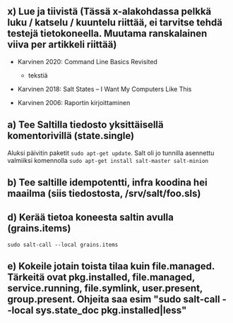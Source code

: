 ## x) Lue ja tiivistä (Tässä x-alakohdassa pelkkä luku / katselu / kuuntelu riittää, ei tarvitse tehdä testejä tietokoneella. Muutama ranskalainen viiva per artikkeli riittää)

- Karvinen 2020: Command Line Basics Revisited
    - tekstiä

- Karvinen 2018: Salt States – I Want My Computers Like This

- Karvinen 2006: Raportin kirjoittaminen

## a) Tee Saltilla tiedosto yksittäisellä komentorivillä (state.single)

Aluksi päivitin paketit `sudo apt-get update`. Salt oli jo tunnilla asennettu valmiiksi komennolla `sudo apt-get install salt-master salt-minion`


## b) Tee saltille idempotentti, infra koodina hei maailma (siis tiedostosta, /srv/salt/foo.sls)

## d) Kerää tietoa koneesta saltin avulla (grains.items)

`sudo salt-call --local grains.items`

## e) Kokeile jotain toista tilaa kuin file.managed. Tärkeitä ovat pkg.installed, file.managed, service.running, file.symlink, user.present, group.present. Ohjeita saa esim "sudo salt-call --local sys.state_doc pkg.installed|less"

